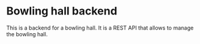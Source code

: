 # Bowling hall backend
This is a backend for a bowling hall. It is a REST API that allows to manage the bowling hall.